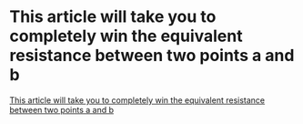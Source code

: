 # This article will take you to completely win the equivalent resistance between two points a and b
[This article will take you to completely win the equivalent resistance between two points a and b](https://aiwithcloud.com/2022/09/15/this_article_will_take_you_to_completely_win_the_equivalent_resistance_between_two_points_a_and_b/)
